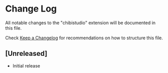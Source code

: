 # Change Log

All notable changes to the "chibistudio" extension will be documented in this file.

Check [Keep a Changelog](http://keepachangelog.com/) for recommendations on how to structure this file.

## [Unreleased]

- Initial release